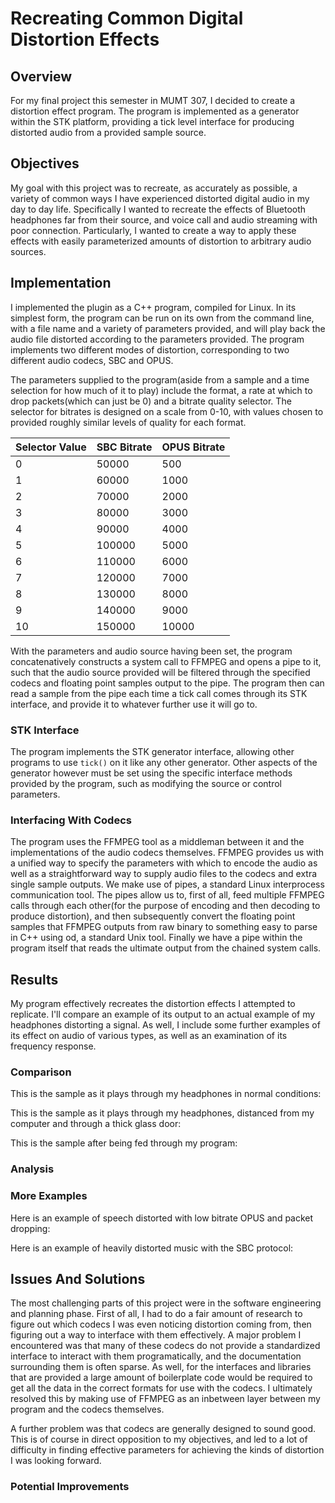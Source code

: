 # Recreating Common Digital Distortion Effects

## Overview

For my final project this semester in MUMT 307, I decided to create a distortion effect program. The program is implemented as a generator within the STK platform, providing a tick level interface for producing distorted audio from a provided sample source. 

## Objectives

My goal with this project was to recreate, as accurately as possible, a variety of common ways I have experienced distorted digital audio in my day to day life. Specifically I wanted to recreate the effects of Bluetooth headphones far from their source, and voice call and audio streaming with poor connection. Particularly, I wanted to create a way to apply these effects with easily parameterized amounts of distortion to arbitrary audio sources. 

## Implementation

I implemented the plugin as a C++ program, compiled for Linux. In its simplest form, the program can be run on its own from the command line, with a file name and a variety of parameters provided, and will play back the audio file distorted according to the parameters provided. The program implements two different modes of distortion, corresponding to two different audio codecs, SBC and OPUS. 

The parameters supplied to the program(aside from a sample and a time selection for how much of it to play) include the format, a rate at which to drop packets(which can just be 0) and a bitrate quality selector. The selector for bitrates is designed on a scale from 0-10, with values chosen to provided roughly similar levels of quality for each format. 

|Selector Value | SBC Bitrate | OPUS Bitrate|
|---------------|-------------|-------------|
| 0 | 50000 | 500
| 1 | 60000 | 1000
| 2 | 70000 |2000
| 3 | 80000 |3000
| 4 | 90000 |4000
| 5 | 100000|5000
| 6 | 110000|6000
| 7 | 120000|7000
| 8 | 130000|8000
| 9 | 140000|9000
| 10 | 150000 | 10000

With the parameters and audio source having been set, the program concatenatively constructs a system call to FFMPEG and opens a pipe to it, such that the audio source provided will be filtered through the specified codecs and floating point samples output to the pipe. The program then can read a sample from the pipe each time a tick call comes through its STK interface, and provide it to whatever further use it will go to.

### STK Interface

The program implements the STK generator interface, allowing other programs to use ```tick()``` on it like any other generator. Other aspects of the generator however must be set using the specific interface methods provided by the program, such as modifying the source or control parameters. 

### Interfacing With Codecs

The program uses the FFMPEG tool as a middleman between it and the implementations of the audio codecs themselves. FFMPEG provides us with a unified way to specify the parameters with which to encode the audio as well as a straightforward way to supply audio files to the codecs and extra single sample outputs. We make use of pipes, a standard Linux interprocess communication tool. The pipes allow us to, first of all, feed multiple FFMPEG calls through each other(for the purpose of encoding and then decoding to produce distortion), and then subsequently convert the floating point samples that FFMPEG outputs from raw binary to something easy to parse in C++ using od, a standard Unix tool. Finally we have a pipe within the program itself that reads the ultimate output from the chained system calls. 

## Results

My program effectively recreates the distortion effects I attempted to replicate. I'll compare an example of its output to an actual example of my headphones distorting a signal. As well, I include some further examples of its effect on audio of various types, as well as an examination of its frequency response. 

### Comparison
This is the sample as it plays through my headphones in normal conditions:

This is the sample as it plays through my headphones, distanced from my computer and through a thick glass door:

This is the sample after being fed through my program:

### Analysis

### More Examples

Here is an example of speech distorted with low bitrate OPUS and packet dropping:

Here is an example of heavily distorted music with the SBC protocol:


## Issues And Solutions

The most challenging parts of this project were in the software engineering and planning phase. First of all, I had to do a fair amount of research to figure out which codecs I was even noticing distortion coming from, then figuring out a way to interface with them effectively. A major problem I encountered was that many of these codecs do not provide a standardized interface to interact with them programatically, and the documentation surrounding them is often sparse. As well, for the interfaces and libraries that are provided a large amount of boilerplate code would be required to get all the data in the correct formats for use with the codecs. I ultimately resolved this by making use of FFMPEG as an inbetween layer between my program and the codecs themselves.

A further problem was that codecs are generally designed to sound good. This is of course in direct opposition to my objectives, and led to a lot of difficulty in finding effective parameters for achieving the kinds of distortion I was looking forward. 

### Potential Improvements
